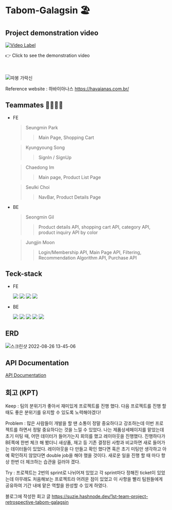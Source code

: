 # Tabom-Galagsin 🏖

## Project demonstration video
[![Video Label](http://img.youtube.com/vi/kaVLMD1Mfi4/0.jpg)](https://youtu.be/kaVLMD1Mfi4)

👉 Click to see the demonstration video

<br />


![따봉 가락신](https://user-images.githubusercontent.com/105341553/186824307-3933622b-ec51-4228-a71c-33245c54e5b0.png)

Reference website : 하바이아나스 https://havaianas.com.br/

## Teammates 🧑‍🤝‍🧑👫

- FE

  > Seungmin Park
  >
  > > Main Page, Shopping Cart

  > Kyungyoung Song
  >
  > > SignIn / SignUp

  > Chaedong Im
  >
  > > Main page, Product List Page

  > Seulki Choi
  >
  > > NavBar, Product Details Page

- BE

  > Seongmin Gil
  >
  > > Product details API, shopping cart API, category API, product inquiry API by color

  > Jungjin Moon
  >
  > > Login/Membership API, Main Page API, Filtering, Recommendation Algorithm API, Purchase API

## Teck-stack

- FE

  <img src="https://img.shields.io/badge/HTML5-E34F26?style=round&logo=HTML5&logoColor=white" />
  <img src="https://img.shields.io/badge/CSS3-1572B6?style=round&logo=CSS3&logoColor=white" />
  <img src="https://img.shields.io/badge/JS-F7DF1E?style=round&logo=JavaScript&logoColor=white" />
  <img src="https://img.shields.io/badge/React.js-61DAFB?style=round&logo=React&logoColor=white" />

- BE

  <img src="https://img.shields.io/badge/Node.js-339933?style=round&logo=Node.js&logoColor=white" />
  <img src="https://img.shields.io/badge/Express-666666?style=round&logo=Express&logoColor=white" />
  <img src="https://img.shields.io/badge/TypeORM-222222?style=round&logo=typeorm&logoColor=white" />

  <img src="https://img.shields.io/badge/MySQL-4479A1?style=round&logo=MySQL&logoColor=white" /> 
  <img src="https://img.shields.io/badge/AWS-232F3E?style=round&logo=Amazon%20AWS&logoColor=white"/>

## ERD

![스크린샷 2022-08-26 13-45-06](https://user-images.githubusercontent.com/105341553/186824383-79a06b35-0e93-4a3e-ab8a-611b85840518.png)

## API Documentation

[API Documentation](https://documenter.getpostman.com/view/22449644/VUquKF7D)

## 회고 (KPT)

Keep : 팀의 분위기가 좋아서 재미있게 프로젝트를 진행 했다. 다음 프로젝트를 진행 할 때도 좋은 분위기를 유지할 수 있도록 노력해야겠다!

Problem : 많은 사람들이 개발을 할 땐 소통이 정말 중요하다고 강조하는데 이번 프로젝트를 하면서 정말 중요하다는 것을 느낄 수 있었다. 나는 제품상세페이지를 맡았는데 초기 미팅 때, 어떤 데이터가 들어가는지 회의를 했고 레이아웃을 진행했다. 진행하다가 BE쪽에 한번 체크 해 봤더니 새상품, 재고 등 기존 결정된 사항과 비교하면 새로 들어가는 데이터들이 있었다. 레이아웃을 다 만들고 확인 했다면 혹은 초기 미팅만 생각하고 아예 확인하지 않았다면 double job을 해야 했을 것이다. 새로운 일을 진행 할 때 마다 항상 한번 더 체크하는 습관을 길러야 겠다.

Try : 프로젝트는 2번의 sprint로 나뉘어져 있었고 각 sprint마다 정해진 ticket이 있었는데 아무래도 처음해보는 프로젝트라 어려운 점이 있었고 이 사항을 빨리 팀원들에게 공유하여 기간 내에 맡은 역할을 완성할 수 있게 하였다. 

블로그에 작성한 회고 글
https://suzie.hashnode.dev/1st-team-project-retrospective-tabom-galagsin
